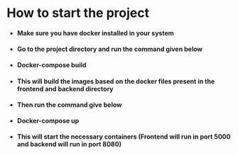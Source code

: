 <h1>How to start the project</h1>
<ul>
<li><h4>Make sure you have docker installed in your system</h4></li>
<li><h4>Go to the project directory and run the command given below</h4></li>
<li><strong>Docker-compose build</strong></li>
<li><h4>This will build the images based on the docker files present in the frontend and backend directory</h4></li>
<li><h4>Then run the command give below</h4></li>
<li><strong>Docker-compose up</strong></li>
<li><h4>This will start the necessary containers (Frontend will run in port 5000 and backend will run in port 8080)</h4></li>
</ul>
